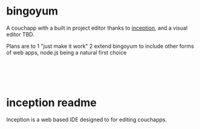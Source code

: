 # bingoyum

A couchapp with a built in project editor thanks to [inception](https://github.com/daleharvey/inception), and a visual editor TBD. 

Plans are to 
1 "just make it work" 
2 extend bingoyum to include other forms of web apps, node.js being a natural first choice
<br/>
<br/>
<br/>   
<br/>

# inception readme

Inception is a web based IDE designed to for editing couchapps.
<br/>
<br/>
<br/>
<br/>
<br/>

